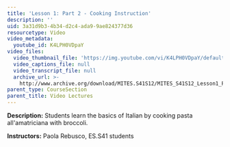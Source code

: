 ```yaml
---
title: 'Lesson 1: Part 2 - Cooking Instruction'
description: ''
uid: 3a31d9b3-4b34-d2c4-ada9-9ae824377d36
resourcetype: Video
video_metadata:
  youtube_id: K4LPH0VDpaY
video_files:
  video_thumbnail_file: 'https://img.youtube.com/vi/K4LPH0VDpaY/default.jpg'
  video_captions_file: null
  video_transcript_file: null
  archive_url: >-
    http://www.archive.org/download/MITES.S41S12/MITES_S41S12_Lesson1_Part2_300k.mp4
parent_type: CourseSection
parent_title: Video Lectures
---
```


**Description:** Students learn the basics of Italian by cooking pasta all'amatriciana with broccoli.

**Instructors:** Paola Rebusco, ES.S41 students